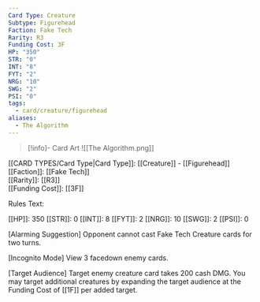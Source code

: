 ```yaml
---
Card Type: Creature
Subtype: Figurehead
Faction: Fake Tech
Rarity: R3
Funding Cost: 3F
HP: "350"
STR: "0"
INT: "8"
FYT: "2"
NRG: "10"
SWG: "2"
PSI: "0"
tags:
  - card/creature/figurehead
aliases:
  - The Algorithm
---
```

> [!info]- Card Art
> ![[The Algorithm.png]]

[[CARD TYPES/Card Type|Card Type]]: [[Creature]] - [[Figurehead]]  
[[Faction]]: [[Fake Tech]]  
[[Rarity]]: [[R3]]  
[[Funding Cost]]: [[3F]]  

Rules Text:  

[[HP]]: 350 [[STR]]: 0 [[INT]]: 8 [[FYT]]: 2 [[NRG]]: 10 [[SWG]]: 2 [[PSI]]: 0  

[Alarming Suggestion] Opponent cannot cast Fake Tech Creature cards for two turns.  

[Incognito Mode] View 3 facedown enemy cards.  

[Target Audience] Target enemy creature card takes 200 cash DMG. You may target additional creatures by expanding the target audience at the Funding Cost of [[1F]] per added target.  